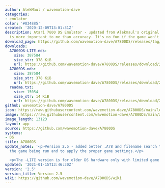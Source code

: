 ```yaml
---
author: AlekMaul / wavemotion-dave
categories:
- emulator
color: '#834885'
created: '2020-12-09T13:01:31Z'
description: Atari 7800 DS Emulator - updated from Alekmaul's original. Playability
  is more important to me than accuracy. It's no fun if the game won't run.
download_page: https://github.com/wavemotion-dave/A7800DS/releases/tag/2.5
downloads:
  A7800DS-LITE.nds:
    size: 387584
    size_str: 378 KiB
    url: https://github.com/wavemotion-dave/A7800DS/releases/download/2.5/A7800DS-LITE.nds
  A7800DS.nds:
    size: 387584
    size_str: 378 KiB
    url: https://github.com/wavemotion-dave/A7800DS/releases/download/2.5/A7800DS.nds
  readme.txt:
    size: 15054
    size_str: 14 KiB
    url: https://github.com/wavemotion-dave/A7800DS/releases/download/2.5/readme.txt
github: wavemotion-dave/A7800DS
icon: https://raw.githubusercontent.com/wavemotion-dave/A7800DS/main/logo.bmp
image: https://raw.githubusercontent.com/wavemotion-dave/A7800DS/main/arm9/gfx/bgTop.png
image_length: 13123
layout: app
source: https://github.com/wavemotion-dave/A7800DS
systems:
- DS
title: A7800DS
update_notes: '<p>Version 2.5 - added better .A78 and filename search to identify
  the game being run and to apply the proper game settings.</p>

  <p>The -LITE version is for older DS hardware only with limited game support.</p>'
updated: '2021-01-15T13:46:30Z'
version: '2.5'
version_title: Version 2.5
wiki: https://github.com/wavemotion-dave/A7800DS/wiki
---
```

